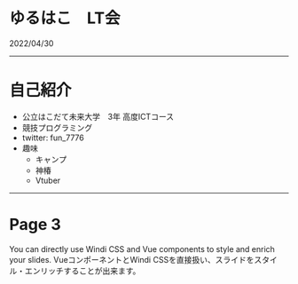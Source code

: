 # ゆるはこ　LT会
2022/04/30

---

# 自己紹介
- 公立はこだて未来大学　3年 高度ICTコース
- 競技プログラミング
- twitter: fun_7776
- 趣味
  - キャンプ
  - 神椿
  - Vtuber
---

# Page 3

You can directly use Windi CSS and Vue components to style and enrich your slides.
VueコンポーネントとWindi CSSを直接扱い、スライドをスタイル・エンリッチすることが出来ます。

<div class="p-3">
  <Tweet id="20" />
</div>